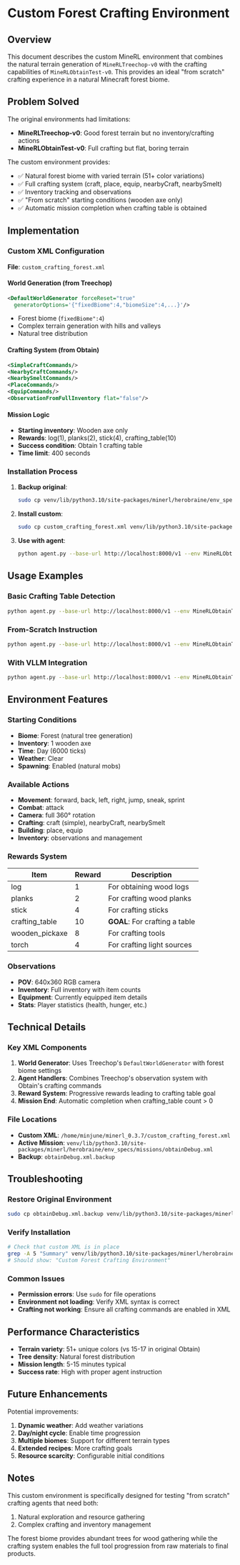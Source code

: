 # Custom Forest Crafting Environment

## Overview

This document describes the custom MineRL environment that combines the natural terrain generation of `MineRLTreechop-v0` with the crafting capabilities of `MineRLObtainTest-v0`. This provides an ideal "from scratch" crafting experience in a natural Minecraft forest biome.

## Problem Solved

The original environments had limitations:
- **MineRLTreechop-v0**: Good forest terrain but no inventory/crafting actions
- **MineRLObtainTest-v0**: Full crafting but flat, boring terrain

The custom environment provides:
- ✅ Natural forest biome with varied terrain (51+ color variations)
- ✅ Full crafting system (craft, place, equip, nearbyCraft, nearbySmelt)
- ✅ Inventory tracking and observations
- ✅ "From scratch" starting conditions (wooden axe only)
- ✅ Automatic mission completion when crafting table is obtained

## Implementation

### Custom XML Configuration

**File**: `custom_crafting_forest.xml`

#### World Generation (from Treechop)
```xml
<DefaultWorldGenerator forceReset="true"
  generatorOptions='{"fixedBiome":4,"biomeSize":4,...}'/>
```
- Forest biome (`fixedBiome":4`)
- Complex terrain generation with hills and valleys
- Natural tree distribution

#### Crafting System (from Obtain)
```xml
<SimpleCraftCommands/>
<NearbyCraftCommands/>
<NearbySmeltCommands/>
<PlaceCommands/>
<EquipCommands/>
<ObservationFromFullInventory flat="false"/>
```

#### Mission Logic
- **Starting inventory**: Wooden axe only
- **Rewards**: log(1), planks(2), stick(4), crafting_table(10)
- **Success condition**: Obtain 1 crafting table
- **Time limit**: 400 seconds

### Installation Process

1. **Backup original**:
   ```bash
   sudo cp venv/lib/python3.10/site-packages/minerl/herobraine/env_specs/missions/obtainDebug.xml obtainDebug.xml.backup
   ```

2. **Install custom**:
   ```bash
   sudo cp custom_crafting_forest.xml venv/lib/python3.10/site-packages/minerl/herobraine/env_specs/missions/obtainDebug.xml
   ```

3. **Use with agent**:
   ```bash
   python agent.py --base-url http://localhost:8000/v1 --env MineRLObtainTest-v0 --craft crafting_table --verbose
   ```

## Usage Examples

### Basic Crafting Table Detection
```bash
python agent.py --base-url http://localhost:8000/v1 --env MineRLObtainTest-v0 --craft crafting_table --verbose
```

### From-Scratch Instruction
```bash
python agent.py --base-url http://localhost:8000/v1 --env MineRLObtainTest-v0 --craft crafting_table --task "Punch trees to get wood logs, then craft wood planks from the logs, and finally craft a crafting table from the planks." --verbose
```

### With VLLM Integration
```bash
python agent.py --base-url http://localhost:8000/v1 --env MineRLObtainTest-v0 --craft crafting_table --temperature 0.7 --history-num 2 --verbose
```

## Environment Features

### Starting Conditions
- **Biome**: Forest (natural tree generation)
- **Inventory**: 1 wooden axe
- **Time**: Day (6000 ticks)
- **Weather**: Clear
- **Spawning**: Enabled (natural mobs)

### Available Actions
- **Movement**: forward, back, left, right, jump, sneak, sprint
- **Combat**: attack
- **Camera**: full 360° rotation
- **Crafting**: craft (simple), nearbyCraft, nearbySmelt
- **Building**: place, equip
- **Inventory**: observations and management

### Rewards System
| Item | Reward | Description |
|------|--------|-------------|
| log | 1 | For obtaining wood logs |
| planks | 2 | For crafting wood planks |
| stick | 4 | For crafting sticks |
| crafting_table | 10 | **GOAL**: For crafting a table |
| wooden_pickaxe | 8 | For crafting tools |
| torch | 4 | For crafting light sources |

### Observations
- **POV**: 640x360 RGB camera
- **Inventory**: Full inventory with item counts
- **Equipment**: Currently equipped item details
- **Stats**: Player statistics (health, hunger, etc.)

## Technical Details

### Key XML Components

1. **World Generator**: Uses Treechop's `DefaultWorldGenerator` with forest biome settings
2. **Agent Handlers**: Combines Treechop's observation system with Obtain's crafting commands
3. **Reward System**: Progressive rewards leading to crafting table goal
4. **Mission End**: Automatic completion when crafting_table count > 0

### File Locations
- **Custom XML**: `/home/minjune/minerl_0.3.7/custom_crafting_forest.xml`
- **Active Mission**: `venv/lib/python3.10/site-packages/minerl/herobraine/env_specs/missions/obtainDebug.xml`
- **Backup**: `obtainDebug.xml.backup`

## Troubleshooting

### Restore Original Environment
```bash
sudo cp obtainDebug.xml.backup venv/lib/python3.10/site-packages/minerl/herobraine/env_specs/missions/obtainDebug.xml
```

### Verify Installation
```bash
# Check that custom XML is in place
grep -A 5 "Summary" venv/lib/python3.10/site-packages/minerl/herobraine/env_specs/missions/obtainDebug.xml
# Should show: "Custom Forest Crafting Environment"
```

### Common Issues
- **Permission errors**: Use `sudo` for file operations
- **Environment not loading**: Verify XML syntax is correct
- **Crafting not working**: Ensure all crafting commands are enabled in XML

## Performance Characteristics

- **Terrain variety**: 51+ unique colors (vs 15-17 in original Obtain)
- **Tree density**: Natural forest distribution
- **Mission length**: 5-15 minutes typical
- **Success rate**: High with proper agent instruction

## Future Enhancements

Potential improvements:
1. **Dynamic weather**: Add weather variations
2. **Day/night cycle**: Enable time progression
3. **Multiple biomes**: Support for different terrain types
4. **Extended recipes**: More crafting goals
5. **Resource scarcity**: Configurable initial conditions

## Notes

This custom environment is specifically designed for testing "from scratch" crafting agents that need both:
1. Natural exploration and resource gathering
2. Complex crafting and inventory management

The forest biome provides abundant trees for wood gathering while the crafting system enables the full tool progression from raw materials to final products.